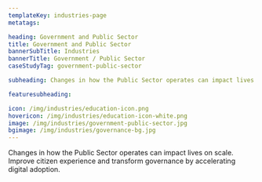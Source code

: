 ```yaml
---
templateKey: industries-page
metatags:

heading: Government and Public Sector
title: Government and Public Sector
bannerSubTitle: Industries
bannerTitle: Government / Public Sector
caseStudyTag: government-public-sector

subheading: Changes in how the Public Sector operates can impact lives on scale. Improve citizen experience and transform governance by accelerating digital adoption.

featuresubheading: 

icon: /img/industries/education-icon.png
hovericon: /img/industries/education-icon-white.png
image: /img/industries/government-public-sector.jpg
bgimage: /img/industries/governance-bg.jpg
---
```


Changes in how the Public Sector operates can impact lives on scale. Improve citizen experience and transform governance by accelerating digital adoption.
